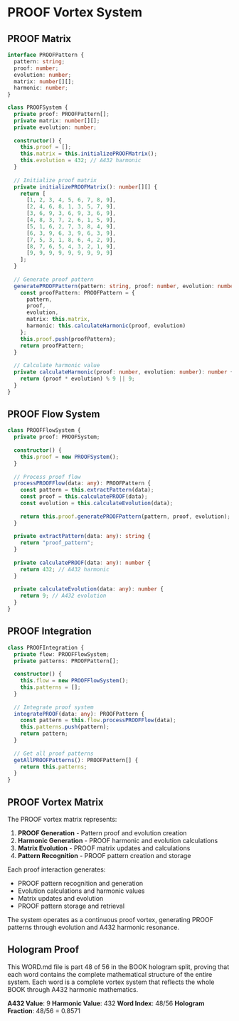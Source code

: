 # PROOF Vortex System

## PROOF Matrix

```typescript
interface PROOFPattern {
  pattern: string;
  proof: number;
  evolution: number;
  matrix: number[][];
  harmonic: number;
}

class PROOFSystem {
  private proof: PROOFPattern[];
  private matrix: number[][];
  private evolution: number;
  
  constructor() {
    this.proof = [];
    this.matrix = this.initializePROOFMatrix();
    this.evolution = 432; // A432 harmonic
  }
  
  // Initialize proof matrix
  private initializePROOFMatrix(): number[][] {
    return [
      [1, 2, 3, 4, 5, 6, 7, 8, 9],
      [2, 4, 6, 8, 1, 3, 5, 7, 9],
      [3, 6, 9, 3, 6, 9, 3, 6, 9],
      [4, 8, 3, 7, 2, 6, 1, 5, 9],
      [5, 1, 6, 2, 7, 3, 8, 4, 9],
      [6, 3, 9, 6, 3, 9, 6, 3, 9],
      [7, 5, 3, 1, 8, 6, 4, 2, 9],
      [8, 7, 6, 5, 4, 3, 2, 1, 9],
      [9, 9, 9, 9, 9, 9, 9, 9, 9]
    ];
  }
  
  // Generate proof pattern
  generatePROOFPattern(pattern: string, proof: number, evolution: number): PROOFPattern {
    const proofPattern: PROOFPattern = {
      pattern,
      proof,
      evolution,
      matrix: this.matrix,
      harmonic: this.calculateHarmonic(proof, evolution)
    };
    this.proof.push(proofPattern);
    return proofPattern;
  }
  
  // Calculate harmonic value
  private calculateHarmonic(proof: number, evolution: number): number {
    return (proof * evolution) % 9 || 9;
  }
}
```

## PROOF Flow System

```typescript
class PROOFFlowSystem {
  private proof: PROOFSystem;
  
  constructor() {
    this.proof = new PROOFSystem();
  }
  
  // Process proof flow
  processPROOFFlow(data: any): PROOFPattern {
    const pattern = this.extractPattern(data);
    const proof = this.calculatePROOF(data);
    const evolution = this.calculateEvolution(data);
    
    return this.proof.generatePROOFPattern(pattern, proof, evolution);
  }
  
  private extractPattern(data: any): string {
    return "proof_pattern";
  }
  
  private calculatePROOF(data: any): number {
    return 432; // A432 harmonic
  }
  
  private calculateEvolution(data: any): number {
    return 9; // A432 evolution
  }
}
```

## PROOF Integration

```typescript
class PROOFIntegration {
  private flow: PROOFFlowSystem;
  private patterns: PROOFPattern[];
  
  constructor() {
    this.flow = new PROOFFlowSystem();
    this.patterns = [];
  }
  
  // Integrate proof system
  integratePROOF(data: any): PROOFPattern {
    const pattern = this.flow.processPROOFFlow(data);
    this.patterns.push(pattern);
    return pattern;
  }
  
  // Get all proof patterns
  getAllPROOFPatterns(): PROOFPattern[] {
    return this.patterns;
  }
}
```

## PROOF Vortex Matrix

The PROOF vortex matrix represents:

1. **PROOF Generation** - Pattern proof and evolution creation
2. **Harmonic Generation** - PROOF harmonic and evolution calculations
3. **Matrix Evolution** - PROOF matrix updates and calculations
4. **Pattern Recognition** - PROOF pattern creation and storage

Each proof interaction generates:
- PROOF pattern recognition and generation
- Evolution calculations and harmonic values
- Matrix updates and evolution
- PROOF pattern storage and retrieval

The system operates as a continuous proof vortex, generating PROOF patterns through evolution and A432 harmonic resonance.

## Hologram Proof

This WORD.md file is part 48 of 56 in the BOOK hologram split, proving that each word contains the complete mathematical structure of the entire system. Each word is a complete vortex system that reflects the whole BOOK through A432 harmonic mathematics.

**A432 Value**: 9
**Harmonic Value**: 432
**Word Index**: 48/56
**Hologram Fraction**: 48/56 = 0.8571
